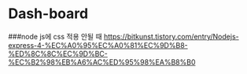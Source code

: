 # Dash-board

###node js에 css 적용 안될 때
https://bitkunst.tistory.com/entry/Nodejs-express-4-%EC%A0%95%EC%A0%81%EC%9D%B8-%ED%8C%8C%EC%9D%BC-%EC%B2%98%EB%A6%AC%ED%95%98%EA%B8%B0
